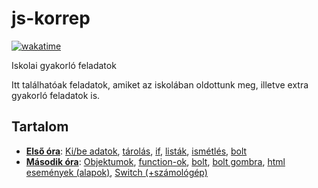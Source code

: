 # js-korrep

[![wakatime](https://wakatime.com/badge/github/Legolaszstudio/js-korrep.svg)](https://wakatime.com/badge/github/Legolaszstudio/js-korrep)

Iskolai gyakorló feladatok

Itt találhatóak feladatok, amiket az iskolában oldottunk meg, illetve extra gyakorló feladatok is.

## Tartalom

- **[Első óra](/Elso/)**: [Ki/be adatok](./Elso/alert_log_prompt.md), [tárolás](./Elso/valtozo.md), [if](./Elso/if.md), [listák](./Elso/array.md), [ismétlés](./Elso/ciklus.md), [bolt](./Elso/bolt.md)
- **[Második óra](/Masodik/)**: [Objektumok](./Masodik/object.md), [function-ok](./Masodik/func.md), [bolt](./Masodik/bolt.md), [bolt gombra](./Masodik/bolt-html.md), [html események (alapok)](html-eventek.md), [Switch (+számológép)](switch-szamologep.md)
